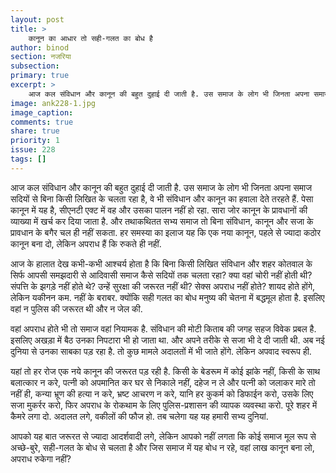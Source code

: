 ```yaml
---
layout: post
title: >
    कानून का आधार तो सही-गलत का बोध है
author: binod
section: नजरिया
subsection:
primary: true
excerpt: >
    आज कल संविधान और कानून की बहुत दुहाई दी जाती है. उस समाज के लोग भी जिनता अपना समाज सदियों से बिना किसी लिखित के चलता रहा है, वे भी संविधान और कानून का हवाला देते तरहते हैं. पेसा कानून में यह है, सीएनटी एक्ट में वह और उसका पालन नहीं हो रहा.
image: ank228-1.jpg
image_caption: 
comments: true
share: true
priority: 1
issue: 228
tags: []
---
```


आज कल संविधान और कानून की बहुत दुहाई दी जाती है. उस समाज के लोग भी जिनता अपना समाज सदियों से बिना किसी लिखित के चलता रहा है, वे भी संविधान और कानून का हवाला देते तरहते हैं. पेसा कानून में यह है, सीएनटी एक्ट में वह और उसका पालन नहीं हो रहा. सारा जोर कानून के प्रावधानों की व्याख्या में खर्च कर दिया जाता है. और तथाकथितत सभ्य समाज तो बिना संविधान, कानून और सजा के प्रावधान के बगैर चल ही नहीं सकता. हर समस्या का इलाज यह कि एक नया कानून, पहले से ज्यादा कठोर कानून बना दो, लेकिन अपराध हैं कि रुकते ही नहीं.

आज के हालात देख कभी-कभी आश्चर्य होता है कि बिना किसी लिखित संविधान और शहर कोतवाल के सिर्फ आपसी समझदारी से आदिवासी समाज कैसे सदियों तक चलता रहा? क्या वहां चोरी नहीं होती थी? संपत्ति के झगड़े नहीं होते थे? उन्हें सुरक्षा की जरूरत नहीं थी? सेक्स अपराध नहीं होते? शायद होते होंगे, लेकिन यकीनन कम. नहीं के बराबर. क्योंकि सही गलत का बोध मनुष्य की चेतना में बद्धमूल होता है. इसलिए वहां न पुलिस की जरूरत थी और न जेल की.

वहां अपराध होते भी तो समाज वहां नियामक है. संविधान की मोटी किताब की जगह सहज विवेक प्रबल है. इसलिए अखड़ा में बैठ उनका निपटारा भी हो जाता था. और अपने तरीके से सजा भी दे दी जाती थी. अब नई दुनिया से उनका साबका पड़ रहा है. तो कुछ मामले अदालतों में भी जाते होंगे. लेकिन अपवाद स्वरूप ही.

यहां तो हर रोज एक नये कानून की जरूरत पड़ रही है. किसी के बेडरूम में कोई झांके नहीं, किसी के साथ बलात्कार न करे, पत्नी को अपमानित कर घर से निकाले नहीं, दहेज न ले और पत्नी को जलाकर मारे तो नहीं ही, कन्या भ्रूण की हत्या न करे, भ्रष्ट आचरण न करे, यानि हर कुकर्म को डिफाईन करो, उसके लिए सजा मुकर्रर करो, फिर अपराध के रोकथाम के लिए पुलिस-प्रशासन की व्यापक व्यवस्था करो. पूरे शहर में कैमरे लगा दो. अदालत लगे, वकीलों की फौज हो. तब चलेगा यह यह हमारी सभ्य दुनियां.

आपको यह बात जरूरत से ज्यादा आदर्शवादी लगे, लेकिन आपको नहीं लगता कि कोई समाज मूल रूप से  अच्छे-बुरे, सही-गलत के बोध से चलता है और जिस समाज में यह बोध न रहे, वहां लाख कानून बना लो, अपराध रुकेगा नहीं?